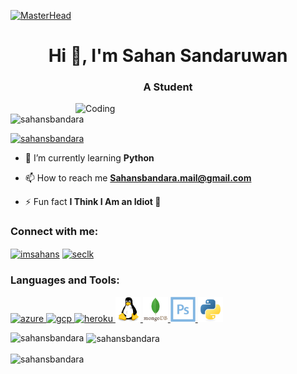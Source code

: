 [![MasterHead](https://t.me/SECL4U)](SECL4U)
<h1 align="center">Hi 👋, I'm Sahan Sandaruwan</h1>
<h3 align="center">A Student</h3>
<img align="right" alt="Coding" width="400" src="https://media.tenor.com/NOYF3f82b_gAAAAC/programmer.gif">
<p align="left"> <img src="https://komarev.com/ghpvc/?username=sahansbandara&label=Profile%20views&color=0e75b6&style=flat" alt="sahansbandara" /> </p>

<p align="left"> <a href="https://github.com/ryo-ma/github-profile-trophy"><img src="https://github-profile-trophy.vercel.app/?username=sahansbandara" alt="sahansbandara" /></a> </p>

- 🌱 I’m currently learning **Python**

- 📫 How to reach me **Sahansbandara.mail@gmail.com**

- ⚡ Fun fact **I Think I Am an Idiot 🤪**

<h3 align="left">Connect with me:</h3>
<p align="left">
<a href="https://instagram.com/imsahans" target="blank"><img align="center" src="https://raw.githubusercontent.com/rahuldkjain/github-profile-readme-generator/master/src/images/icons/Social/instagram.svg" alt="imsahans" height="30" width="40" /></a>
<a href="https://www.youtube.com/c/seclk" target="blank"><img align="center" src="https://raw.githubusercontent.com/rahuldkjain/github-profile-readme-generator/master/src/images/icons/Social/youtube.svg" alt="seclk" height="30" width="40" /></a>
</p>

<h3 align="left">Languages and Tools:</h3>
<p align="left"> <a href="https://azure.microsoft.com/en-in/" target="_blank" rel="noreferrer"> <img src="https://www.vectorlogo.zone/logos/microsoft_azure/microsoft_azure-icon.svg" alt="azure" width="40" height="40"/> </a> <a href="https://cloud.google.com" target="_blank" rel="noreferrer"> <img src="https://www.vectorlogo.zone/logos/google_cloud/google_cloud-icon.svg" alt="gcp" width="40" height="40"/> </a> <a href="https://heroku.com" target="_blank" rel="noreferrer"> <img src="https://www.vectorlogo.zone/logos/heroku/heroku-icon.svg" alt="heroku" width="40" height="40"/> </a> <a href="https://www.linux.org/" target="_blank" rel="noreferrer"> <img src="https://raw.githubusercontent.com/devicons/devicon/master/icons/linux/linux-original.svg" alt="linux" width="40" height="40"/> </a> <a href="https://www.mongodb.com/" target="_blank" rel="noreferrer"> <img src="https://raw.githubusercontent.com/devicons/devicon/master/icons/mongodb/mongodb-original-wordmark.svg" alt="mongodb" width="40" height="40"/> </a> <a href="https://www.photoshop.com/en" target="_blank" rel="noreferrer"> <img src="https://raw.githubusercontent.com/devicons/devicon/master/icons/photoshop/photoshop-line.svg" alt="photoshop" width="40" height="40"/> </a> <a href="https://www.python.org" target="_blank" rel="noreferrer"> <img src="https://raw.githubusercontent.com/devicons/devicon/master/icons/python/python-original.svg" alt="python" width="40" height="40"/> </a> </p>

<p><img align="left" src="https://github-readme-stats.vercel.app/api/top-langs?username=sahansbandara&show_icons=true&locale=en&layout=compact" alt="sahansbandara" /></p>

<p>&nbsp;<img align="center" src="https://github-readme-stats.vercel.app/api?username=sahansbandara&show_icons=true&locale=en" alt="sahansbandara" /></p>

<p><img align="center" src="https://github-readme-streak-stats.herokuapp.com/?user=sahansbandara&" alt="sahansbandara" /></p>
